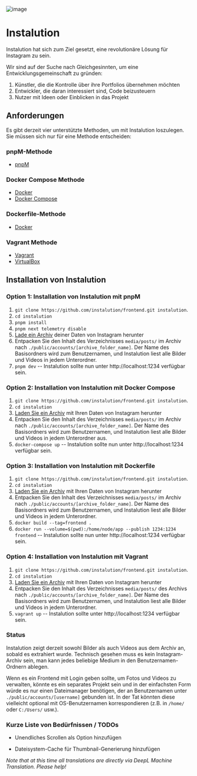 ![image](https://user-images.githubusercontent.com/595446/177451446-55fcc030-04ec-4ed7-9a69-d5ccfc0b53d8.png)

# Instalution

Instalution hat sich zum Ziel gesetzt, eine revolutionäre Lösung für Instagram zu sein.

Wir sind auf der Suche nach Gleichgesinnten, um eine Entwicklungsgemeinschaft zu gründen:

1) Künstler, die die Kontrolle über ihre Portfolios übernehmen möchten
2) Entwickler, die daran interessiert sind, Code beizusteuern
3) Nutzer mit Ideen oder Einblicken in das Projekt

## Anforderungen

Es gibt derzeit vier unterstützte Methoden, um mit Instalution loszulegen. Sie müssen sich nur für eine Methode entscheiden:

### pnpM-Methode

- [pnpM](https://pnpm.io/installation)

### Docker Compose Methode

- [Docker](https://docs.docker.com/get-docker/)
- [Docker Compose](https://docs.docker.com/compose/install/)

### Dockerfile-Methode

- [Docker](https://docs.docker.com/get-docker/)

### Vagrant Methode

- [Vagrant](https://vagrantup.com/)
- [VirtualBox](https://virtualbox.org/)

## Installation von Instalution

### Option 1: Installation von Instalution mit pnpM
1) `git clone https://github.com/instalution/frontend.git instalution`.
2) `cd instalution`
3) `pnpm install`
4) `pnpm next telemetry disable`
5) [Lade ein Archiv](https://help.instagram.com/181231772500920) deiner Daten von Instagram herunter
6) Entpacken Sie den Inhalt des Verzeichnisses `media/posts/` im Archiv nach `./public/accounts/[archive_folder_name]`. Der Name des Basisordners wird zum Benutzernamen, und Instalution liest alle Bilder und Videos in jedem Unterordner.
7) `pnpm dev` -- Instalution sollte nun unter http://localhost:1234 verfügbar sein.

### Option 2: Installation von Instalution mit Docker Compose
1) `git clone https://github.com/instalution/frontend.git instalution`.
2) `cd instalution`
3) [Laden Sie ein Archiv](https://help.instagram.com/181231772500920) mit Ihren Daten von Instagram herunter
4) Entpacken Sie den Inhalt des Verzeichnisses `media/posts/` im Archiv nach `./public/accounts/[archive_folder_name]`. Der Name des Basisordners wird zum Benutzernamen, und Instalution liest alle Bilder und Videos in jedem Unterordner aus.
5) `docker-compose up` -- Instalution sollte nun unter http://localhost:1234 verfügbar sein.

### Option 3: Installation von Instalution mit Dockerfile

1) `git clone https://github.com/instalution/frontend.git instalution`.
2) `cd instalution`
3) [Laden Sie ein Archiv](https://help.instagram.com/181231772500920) mit Ihren Daten von Instagram herunter
4) Entpacken Sie den Inhalt des Verzeichnisses `media/posts/` im Archiv nach `./public/accounts/[archive_folder_name]`. Der Name des Basisordners wird zum Benutzernamen, und Instalution liest alle Bilder und Videos in jedem Unterordner.
5) `docker build --tag=frontend .`
6) `docker run --volume=$(pwd):/home/node/app --publish 1234:1234 frontend` -- Instalution sollte nun unter http://localhost:1234 verfügbar sein.

### Option 4: Installation von Instalution mit Vagrant
1) `git clone https://github.com/instalution/frontend.git instalution`.
2) `cd instalution`
3) [Laden Sie ein Archiv](https://help.instagram.com/181231772500920) mit Ihren Daten von Instagram herunter
4) Entpacken Sie den Inhalt des Verzeichnisses `media/posts/` des Archivs nach `./public/accounts/[archive_folder_name]`. Der Name des Basisordners wird zum Benutzernamen, und Instalution liest alle Bilder und Videos in jedem Unterordner.
5) `vagrant up` -- Instalution sollte unter http://localhost:1234 verfügbar sein.

### Status

Instalution zeigt derzeit sowohl Bilder als auch Videos aus dem Archiv an, sobald es extrahiert wurde. Technisch gesehen muss es kein Instagram-Archiv sein, man kann jedes beliebige Medium in den Benutzernamen-Ordnern ablegen.

Wenn es ein Frontend mit Login geben sollte, um Fotos und Videos zu verwalten, könnte es ein separates Projekt sein und in der einfachsten Form würde es nur einen Dateimanager benötigen, der an Benutzernamen unter `./public/accounts/[username]` gebunden ist. In der Tat könnten diese vielleicht optional mit OS-Benutzernamen korrespondieren (z.B. in `/home/` oder `C:/Users/` usw.).

### Kurze Liste von Bedürfnissen / TODOs

- Unendliches Scrollen als Option hinzufügen

- Dateisystem-Cache für Thumbnail-Generierung hinzufügen

*Note that at this time all translations are directly via DeepL Machine Translation. Please help!*
